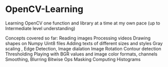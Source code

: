 # OpenCV-Learning
Learning OpenCV one function and library at a time at my own pace (up to Intermediate level understanding)

Concepts covered so far:
Reading images
Processing videos
Drawing shapes on Numpy Uint8 files
Adding texts of different sizes and styles
Gray scaling , Edge Detection, Image dialation
Image Rotation
Contour detection
Thresholding
Playing with BGR values and image color formats, channels
Smoothing, Blurring
Bitwise Ops
Masking 
Computing Histograms
